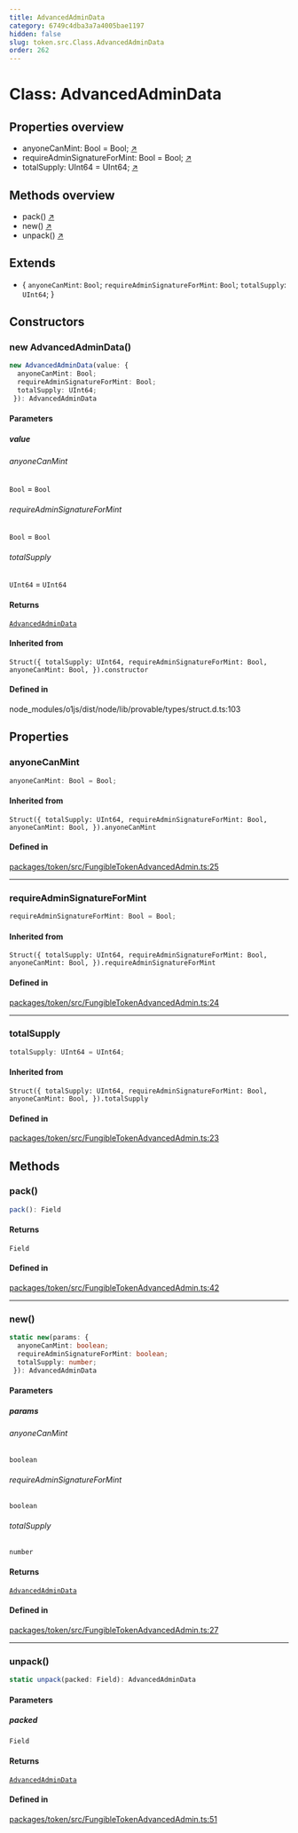 ```yaml
---
title: AdvancedAdminData
category: 6749c4dba3a7a4005bae1197
hidden: false
slug: token.src.Class.AdvancedAdminData
order: 262
---
```


# Class: AdvancedAdminData

## Properties overview

- anyoneCanMint:  Bool = Bool; [↗](#anyonecanmint)
- requireAdminSignatureForMint:  Bool = Bool; [↗](#requireadminsignatureformint)
- totalSupply:  UInt64 = UInt64; [↗](#totalsupply)

## Methods overview

- pack() [↗](#pack)
- new() [↗](#new)
- unpack() [↗](#unpack)

## Extends

- \{
  `anyoneCanMint`: `Bool`;
  `requireAdminSignatureForMint`: `Bool`;
  `totalSupply`: `UInt64`;
 \}

## Constructors

### new AdvancedAdminData()

```ts
new AdvancedAdminData(value: {
  anyoneCanMint: Bool;
  requireAdminSignatureForMint: Bool;
  totalSupply: UInt64;
 }): AdvancedAdminData
```

#### Parameters

##### value

###### anyoneCanMint

`Bool` = `Bool`

###### requireAdminSignatureForMint

`Bool` = `Bool`

###### totalSupply

`UInt64` = `UInt64`

#### Returns

[`AdvancedAdminData`](tokensrcclassadvancedadmindata)

#### Inherited from

`Struct({
  totalSupply: UInt64,
  requireAdminSignatureForMint: Bool,
  anyoneCanMint: Bool,
}).constructor`

#### Defined in

node\_modules/o1js/dist/node/lib/provable/types/struct.d.ts:103

## Properties

### anyoneCanMint

```ts
anyoneCanMint: Bool = Bool;
```

#### Inherited from

`Struct({
  totalSupply: UInt64,
  requireAdminSignatureForMint: Bool,
  anyoneCanMint: Bool,
}).anyoneCanMint`

#### Defined in

[packages/token/src/FungibleTokenAdvancedAdmin.ts:25](https://github.com/zkcloudworker/minatokens-lib/blob/main/packages/token/src/FungibleTokenAdvancedAdmin.ts#L25)

***

### requireAdminSignatureForMint

```ts
requireAdminSignatureForMint: Bool = Bool;
```

#### Inherited from

`Struct({
  totalSupply: UInt64,
  requireAdminSignatureForMint: Bool,
  anyoneCanMint: Bool,
}).requireAdminSignatureForMint`

#### Defined in

[packages/token/src/FungibleTokenAdvancedAdmin.ts:24](https://github.com/zkcloudworker/minatokens-lib/blob/main/packages/token/src/FungibleTokenAdvancedAdmin.ts#L24)

***

### totalSupply

```ts
totalSupply: UInt64 = UInt64;
```

#### Inherited from

`Struct({
  totalSupply: UInt64,
  requireAdminSignatureForMint: Bool,
  anyoneCanMint: Bool,
}).totalSupply`

#### Defined in

[packages/token/src/FungibleTokenAdvancedAdmin.ts:23](https://github.com/zkcloudworker/minatokens-lib/blob/main/packages/token/src/FungibleTokenAdvancedAdmin.ts#L23)

## Methods

### pack()

```ts
pack(): Field
```

#### Returns

`Field`

#### Defined in

[packages/token/src/FungibleTokenAdvancedAdmin.ts:42](https://github.com/zkcloudworker/minatokens-lib/blob/main/packages/token/src/FungibleTokenAdvancedAdmin.ts#L42)

***

### new()

```ts
static new(params: {
  anyoneCanMint: boolean;
  requireAdminSignatureForMint: boolean;
  totalSupply: number;
 }): AdvancedAdminData
```

#### Parameters

##### params

###### anyoneCanMint

`boolean`

###### requireAdminSignatureForMint

`boolean`

###### totalSupply

`number`

#### Returns

[`AdvancedAdminData`](tokensrcclassadvancedadmindata)

#### Defined in

[packages/token/src/FungibleTokenAdvancedAdmin.ts:27](https://github.com/zkcloudworker/minatokens-lib/blob/main/packages/token/src/FungibleTokenAdvancedAdmin.ts#L27)

***

### unpack()

```ts
static unpack(packed: Field): AdvancedAdminData
```

#### Parameters

##### packed

`Field`

#### Returns

[`AdvancedAdminData`](tokensrcclassadvancedadmindata)

#### Defined in

[packages/token/src/FungibleTokenAdvancedAdmin.ts:51](https://github.com/zkcloudworker/minatokens-lib/blob/main/packages/token/src/FungibleTokenAdvancedAdmin.ts#L51)
